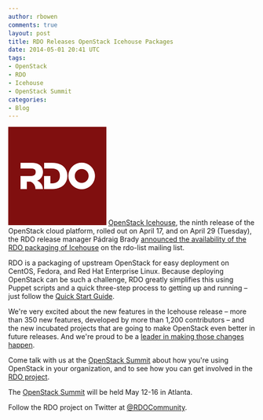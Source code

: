 ```yaml
---
author: rbowen
comments: true
layout: post
title: RDO Releases OpenStack Icehouse Packages
date: 2014-05-01 20:41 UTC
tags:
- OpenStack
- RDO
- Icehouse
- OpenStack Summit
categories:
- Blog
---
```

![](/images/blog/rdo-logo.png)
[OpenStack Icehouse](http://openstack.org/icehouse), the ninth release of the OpenStack cloud platform, rolled out on April 17, and on April 29 (Tuesday), the RDO release manager Pádraig Brady [announced the availability of the RDO packaging of Icehouse](https://www.redhat.com/archives/rdo-list/2014-April/msg00105.html) on the rdo-list mailing list.

RDO is a packaging of upstream OpenStack for easy deployment on CentOS, Fedora, and Red Hat Enterprise Linux. Because deploying OpenStack can be such a challenge, RDO greatly simplifies this using Puppet scripts and a quick three-step process to getting up and running &ndash; just follow the [Quick Start Guide](http://openstack.redhat.com/Quickstart).

We're very excited about the new features in the Icehouse release &ndash; more than 350 new features, developed by more than 1,200 contributors &ndash; and the new incubated projects that are going to make OpenStack even better in future releases. And we're proud to be a [leader in making those changes happen](http://activity.openstack.org/dash/releases/index.html?data_dir=data/icehouse).

Come talk with us at the [OpenStack Summit](/events/2014/#openstacksummitus) about how you're using OpenStack in your organization, and to see how you can get involved in the [RDO project](http://openstack.redhat.com/).

The [OpenStack Summit](https://www.openstack.org/summit/openstack-summit-atlanta-2014/) will be held May 12-16 in Atlanta. 

Follow the RDO project on Twitter at [@RDOCommunity](https://twitter.com/rdocommunity).
